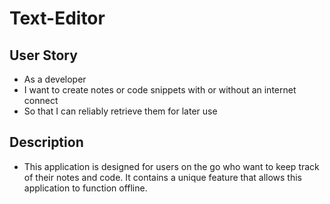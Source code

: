 # Text-Editor
## User Story
- As a developer
- I want to create notes or code snippets with or without an internet connect
- So that I can reliably retrieve them for later use

## Description
- This application is designed for users on the go who want to keep track of their notes and code. It contains a unique feature that allows this application to function offline.